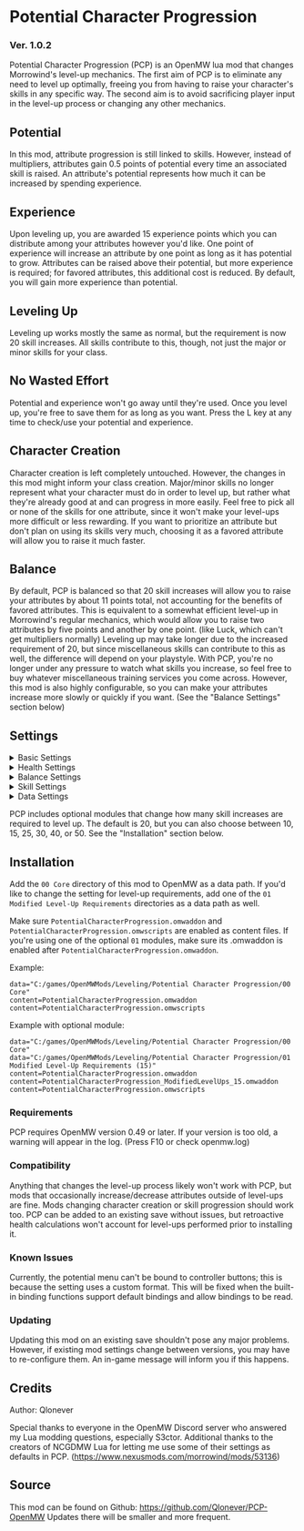 # Potential Character Progression
### Ver. 1.0.2
Potential Character Progression (PCP) is an OpenMW lua mod that changes Morrowind's level-up mechanics. The first aim of PCP is to eliminate any need to level up optimally, freeing you from having to raise your character's skills in any specific way. The second aim is to avoid sacrificing player input in the level-up process or changing any other mechanics.

## Potential
In this mod, attribute progression is still linked to skills. However, instead of multipliers, attributes gain 0.5 points of potential every time an associated skill is raised. An attribute's potential represents how much it can be increased by spending experience.

## Experience
Upon leveling up, you are awarded 15 experience points which you can distribute among your attributes however you'd like. One point of experience will increase an attribute by one point as long as it has potential to grow. Attributes can be raised above their potential, but more experience is required; for favored attributes, this additional cost is reduced. By default, you will gain more experience than potential.

## Leveling Up
Leveling up works mostly the same as normal, but the requirement is now 20 skill increases. All skills contribute to this, though, not just the major or minor skills for your class.

## No Wasted Effort
Potential and experience won't go away until they're used. Once you level up, you're free to save them for as long as you want. Press the L key at any time to check/use your potential and experience.

## Character Creation
Character creation is left completely untouched. However, the changes in this mod might inform your class creation. Major/minor skills no longer represent what your character must do in order to level up, but rather what they're already good at and can progress in more easily. Feel free to pick all or none of the skills for one attribute, since it won't make your level-ups more difficult or less rewarding. If you want to prioritize an attribute but don't plan on using its skills very much, choosing it as a favored attribute will allow you to raise it much faster.

## Balance
By default, PCP is balanced so that 20 skill increases will allow you to raise your attributes by about 11 points total, not accounting for the benefits of favored attributes. This is equivalent to a somewhat efficient level-up in Morrowind's regular mechanics, which would allow you to raise two attributes by five points and another by one point. (like Luck, which can't get multipliers normally) Leveling up may take longer due to the increased requirement of 20, but since miscellaneous skills can contribute to this as well, the difference will depend on your playstyle. With PCP, you're no longer under any pressure to watch what skills you increase, so feel free to buy whatever miscellaneous training services you come across. However, this mod is also highly configurable, so you can make your attributes increase more slowly or quickly if you want. (See the "Balance Settings" section below)

## Settings
<Details>
<Summary>Basic Settings</Summary>

### Potential Menu Key
This key opens up the potential menu, where you can check and use your potential and experience. This is the same menu that you see upon leveling up. (Default: L)
### Allow Jail Time Exploit
If enabled, skill points lost in jail and then regained later will still contribute to potential and level-up progress. (Default: OFF)
### Attribute Cap
You cannot raise attributes above this value. (Default: 100)
### Cap Attributes Individually
If enabled, each attribute will have a configurable maximum value that it cannot be raised above. (Default: OFF)
</Details>
<Details>
<Summary>Health Settings</Summary>

These settings affect how the player's maximum health is calculated. By default, maximum health works the same as in vanilla Morrowind.

### Retroactive Health Gain
If enabled, health gained from level-ups will be calculated as if relevant attributes had always been at their current value. (Default: OFF)
### Retroactive Starting Health
If this and 'Retroactive Health Gain' are enabled, raising attributes will affect the initial health from character creation. (Default: OFF)
### Realistic Retroactive Health Gain
If this and 'Retroactive Health Gain' are enabled, health gained from level-ups will be calculated as if relevant attributes had been raised to their current value as early as possible. (Default: OFF)
### Realistic Retroactive Health Increment
Calculations for 'Realistic Retroactive Health Gain' will assume that attributes were raised by this value each level. (Default: 5)
### Custom Health Calculation
If enabled, health will be calculated using a weighted average of attribute values instead of just endurance and strength. (Default: OFF)
### Custom Health Coefficients
If 'Custom Health Calculation' is enabled, health gain and starting health will be derived from this average: `(sum of (coeffs * attributes)) / (sum of coeffs)` (Default: Configured to match NCGDMW Lua)
### Custom Health Gain Multiplier
If 'Custom Health Calculation' is enabled, health gained from level-ups will be equal to the weighted average above multiplied by this value. (Default: 0.1)
</Details>
<Details>
<Summary>Balance Settings</Summary>

These settings will alter the balance of character progression. Be careful when changing them.

### Potential Gained Per Misc. Skill Increase
(Default: 0.5)
### Potential Gained Per Minor Skill Increase
(Default: 0.5)
### Potential Gained Per Major Skill Increase
(Default: 0.5)
### Experience Gained Per Level-Up
(Default: 15)
### Experience Cost To Raise Attribute
(Default: 1)
### To Raise Attribute Over Potential
(Default: 5)
### To Raise Favored Attribute
(Default: 1)
### To Raise Favored Attribute Over Potential
(Default: 2)
### Level Progress Per Misc. Skill Increase
(Default: 1)
### Level Progress Per Minor Skill Increase
(Default: 1)
### Level Progress Per Major Skill Increase
(Default: 1)
</Details>
<Details>
<Summary>Skill Settings</Summary>

### Custom Skill-Attribute Assignment
If enabled, skills can be configured to contribute towards different attributes' potential. Total potential gained from a skill increase will remain the same, but it will be divided between attributes by the adjustable ratios below. (DEFAULT: OFF)

#### Acrobatics
STR 3 / INT 0 / WIL 0 / AGI 1 / SPD 2 / END 1 / PER 0 / LUC 1
#### Alchemy
STR 0 / INT 5 / WIL 0 / AGI 0 / SPD 0 / END 1 / PER 1 / LUC 1
#### Alteration
STR 0 / INT 2 / WIL 5 / AGI 0 / SPD 0 / END 0 / PER 0 / LUC 1
#### Armorer
STR 4 / INT 0 / WIL 0 / AGI 0 / SPD 0 / END 3 / PER 0 / LUC 1
#### Athletics
STR 0 / INT 0 / WIL 1 / AGI 0 / SPD 4 / END 2 / PER 0 / LUC 1
#### Axe
STR 4 / INT 0 / WIL 0 / AGI 1 / SPD 0 / END 2 / PER 0 / LUC 1
#### Block
STR 0 / INT 0 / WIL 0 / AGI 3 / SPD 2 / END 2 / PER 0 / LUC 1
#### Blunt Weapon
STR 3 / INT 0 / WIL 2 / AGI 1 / SPD 1 / END 0 / PER 0 / LUC 1
#### Conjuration
STR 0 / INT 4 / WIL 2 / AGI 0 / SPD 0 / END 0 / PER 2 / LUC 1
#### Destruction
STR 0 / INT 1 / WIL 6 / AGI 0 / SPD 0 / END 0 / PER 0 / LUC 1
#### Enchant
STR 0 / INT 6 / WIL 0 / AGI 0 / SPD 0 / END 0 / PER 1 / LUC 1
#### Hand-to-hand
STR 1 / INT 0 / WIL 0 / AGI 1 / SPD 4 / END 1 / PER 0 / LUC 1
#### Heavy Armor
STR 3 / INT 0 / WIL 0 / AGI 0 / SPD 0 / END 4 / PER 0 / LUC 1
#### Illusion
STR 0 / INT 1 / WIL 1 / AGI 0 / SPD 0 / END 0 / PER 5 / LUC 1
#### Light Armor
STR 0 / INT 0 / WIL 1 / AGI 3 / SPD 3 / END 0 / PER 0 / LUC 1
#### Long Blade
STR 3 / INT 0 / WIL 0 / AGI 2 / SPD 1 / END 1 / PER 0 / LUC 1
#### Marksman
STR 2 / INT 1 / WIL 0 / AGI 4 / SPD 0 / END 0 / PER 0 / LUC 1
#### Medium Armor
STR 2 / INT 0 / WIL 0 / AGI 1 / SPD 0 / END 4 / PER 0 / LUC 1
#### Mercantile
STR 0 / INT 1 / WIL 0 / AGI 0 / SPD 0 / END 0 / PER 6 / LUC 1
#### Mysticism
STR 0 / INT 2 / WIL 4 / AGI 0 / SPD 0 / END 0 / PER 1 / LUC 1
#### Restoration
STR 0 / INT 1 / WIL 4 / AGI 0 / SPD 0 / END 0 / PER 2 / LUC 1
#### Security
STR 0 / INT 3 / WIL 0 / AGI 3 / SPD 0 / END 0 / PER 1 / LUC 1
#### Short Blade
STR 1 / INT 0 / WIL 0 / AGI 2 / SPD 4 / END 0 / PER 0 / LUC 1
#### Sneak
STR 0 / INT 0 / WIL 0 / AGI 4 / SPD 2 / END 0 / PER 1 / LUC 1
#### Spear
STR 1 / INT 0 / WIL 0 / AGI 1 / SPD 1 / END 4 / PER 0 / LUC 1
#### Speechcraft
STR 0 / INT 0 / WIL 0 / AGI 0 / SPD 0 / END 0 / PER 7 / LUC 1
#### Unarmored
STR 0 / INT 0 / WIL 2 / AGI 0 / SPD 3 / END 2 / PER 0 / LUC 1
</Details>
<Details>
<Summary>Data Settings</Summary>

### Clear Data
Clicking this button will reset the data used to track character progression, making it as if this mod had just been added to the save file. This should only be used in niche cases, like redoing character creation in an existing save.

</Details>

PCP includes optional modules that change how many skill increases are required to level up. The default is 20, but you can also choose between 10, 15, 25, 30, 40, or 50. See the "Installation" section below.

## Installation
Add the `00 Core` directory of this mod to OpenMW as a data path. If you'd like to change the setting for level-up requirements, add one of the `01 Modified Level-Up Requirements` directories as a data path as well.

Make sure `PotentialCharacterProgression.omwaddon` and `PotentialCharacterProgression.omwscripts` are enabled as content files. If you're using one of the optional `01` modules, make sure its .omwaddon is enabled after `PotentialCharacterProgression.omwaddon`.

Example:
```
data="C:/games/OpenMWMods/Leveling/Potential Character Progression/00 Core"
content=PotentialCharacterProgression.omwaddon
content=PotentialCharacterProgression.omwscripts
```
Example with optional module:
```
data="C:/games/OpenMWMods/Leveling/Potential Character Progression/00 Core"
data="C:/games/OpenMWMods/Leveling/Potential Character Progression/01 Modified Level-Up Requirements (15)"
content=PotentialCharacterProgression.omwaddon
content=PotentialCharacterProgression_ModifiedLevelUps_15.omwaddon
content=PotentialCharacterProgression.omwscripts
```
### Requirements
PCP requires OpenMW version 0.49 or later. If your version is too old, a warning will appear in the log. (Press F10 or check openmw.log)
### Compatibility
Anything that changes the level-up process likely won't work with PCP, but mods that occasionally increase/decrease attributes outside of level-ups are fine. Mods changing character creation or skill progression should work too.
PCP can be added to an existing save without issues, but retroactive health calculations won't account for level-ups performed prior to installing it.
### Known Issues
Currently, the potential menu can't be bound to controller buttons; this is because the setting uses a custom format. This will be fixed when the built-in binding functions support default bindings and allow bindings to be read.
### Updating
Updating this mod on an existing save shouldn't pose any major problems. However, if existing mod settings change between versions, you may have to re-configure them. An in-game message will inform you if this happens.

## Credits
Author: Qlonever

Special thanks to everyone in the OpenMW Discord server who answered my Lua modding questions, especially S3ctor.
Additional thanks to the creators of NCGDMW Lua for letting me use some of their settings as defaults in PCP. (https://www.nexusmods.com/morrowind/mods/53136)

## Source
This mod can be found on Github: https://github.com/Qlonever/PCP-OpenMW 
Updates there will be smaller and more frequent.
